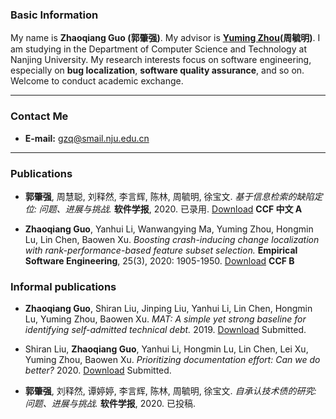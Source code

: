 

### Basic Information
My name is **Zhaoqiang Guo (郭肇强)**. My advisor is **[Yuming Zhou](https://cs.nju.edu.cn/zhouyuming/)(周毓明)**. I am studying in the Department of Computer Science and Technology at Nanjing University. My research interests focus on software engineering, especially on **bug localization**, **software quality assurance**, and so on. Welcome to conduct academic exchange.

---

### Contact Me
* **E-mail:** gzq@smail.nju.edu.cn

---

### Publications

* **郭肇强**, 周慧聪, 刘释然, 李言辉, 陈林, 周毓明, 徐宝文. *基于信息检索的缺陷定位: 问题、进展与挑战.*  **软件学报**, 2020. 已录用. [Download](http://www.jos.org.cn/jos/ch/reader/create_pdf.aspx?file_no=6087&journal_id=jos) **CCF 中文 A**

* **Zhaoqiang Guo**, Yanhui Li, Wanwangying Ma, Yuming Zhou, Hongmin Lu, Lin Chen, Baowen Xu. *Boosting crash-inducing change localization with rank-performance-based feature subset selection.* **Empirical Software Engineering**, 25(3), 2020: 1905-1950. [Download](https://doi.org/10.1007/s10664-020-09802-1) **CCF B**

### Informal publications
* **Zhaoqiang Guo**, Shiran Liu, Jinping Liu, Yanhui Li, Lin Chen, Hongmin Lu, Yuming Zhou, Baowen Xu. *MAT: A simple yet strong baseline for identifying self-admitted technical debt.*  2019. [Download](https://arxiv.org/abs/1910.13238) Submitted. 

* Shiran Liu, **Zhaoqiang Guo**, Yanhui Li, Hongmin Lu, Lin Chen, Lei Xu, Yuming Zhou, Baowen Xu. *Prioritizing documentation effort: Can we do better?* 2020. [Download](https://arxiv.org/abs/2006.10892) Submitted.

* **郭肇强**, 刘释然, 谭婷婷, 李言辉, 陈林, 周毓明, 徐宝文. *自承认技术债的研究: 问题、进展与挑战.*  **软件学报**, 2020. 已投稿.

